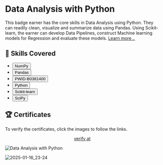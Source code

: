 
# Data Analysis with Python
<p>This badge earner has the core skills in Data Analysis using Python. They can readily clean, visualize and summarize data using Pandas. Using Scikit-learn, the earner can develop Data Pipelines, construct Machine learning models for Regression and evaluate these models. <a href="https://www.coursera.org/learn/data-analysis-with-python?utm_source=IBM&utm_medium=institutions&utm_campaign=IBMBadge" target="_blank">Learn more ..</a></p>

## 📑 Skills Covered
- <button type="button" class="btn btn-outline-info">NumPy</button>
- <button type="button" class="btn btn-outline-info">Pandas</button>
- <button type="button" class="btn btn-outline-info">PWID-B0381400</button>
- <button type="button" class="btn btn-outline-info">Python</button>
- <button type="button" class="btn btn-outline-info">Scikit-learn</button>
- <button type="button" class="btn btn-outline-info">SciPy</button>



## 🏆 Certificates 
To verify the certificates, click the images to follow the links.

<p align="middle">
  <a href="https://www.credly.com/badges/9827216a-96eb-4e84-9690-dfaa48863d58">
    verify at
  </a>

![Data Analysis with Python](https://github.com/user-attachments/assets/94bdb7dc-f7c7-41a4-b91c-8c42737cc96a)


![2025-01-16_23-24](https://github.com/user-attachments/assets/6a429902-bb7b-4ab5-8a9f-749047d14105)

</p>


